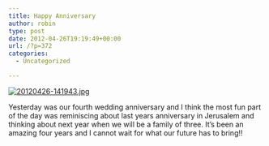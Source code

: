 ```yaml
---
title: Happy Anniversary
author: robin
type: post
date: 2012-04-26T19:19:49+00:00
url: /?p=372
categories:
  - Uncategorized

---
```

[<img src="http://robinandmike.com/wp-content/uploads/2012/04/20120426-141943.jpg" alt="20120426-141943.jpg" class="alignnone size-full" />][1]

Yesterday was our fourth wedding anniversary and I think the most fun part of the day was reminiscing about last years anniversary in Jerusalem and thinking about next year when we will be a family of three. It&#8217;s been an amazing four years and I cannot wait for what our future has to bring!!

 [1]: http://robinandmike.com/wp-content/uploads/2012/04/20120426-141943.jpg